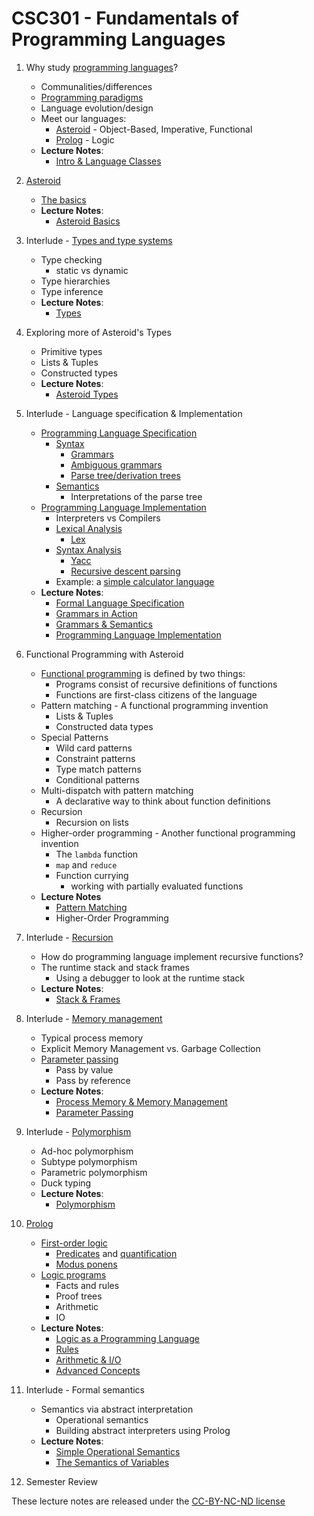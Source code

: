# CSC301 - Fundamentals of Programming Languages

1. Why study [programming languages](https://en.wikipedia.org/wiki/Programming_language)?
    * Communalities/differences
    * [Programming paradigms](https://en.wikipedia.org/wiki/Programming_paradigm)
    * Language evolution/design
    * Meet our languages:
        * [Asteroid](https://github.com/lutzhamel/asteroid) - Object-Based, Imperative, Functional
        * [Prolog](https://www.swi-prolog.org) - Logic
    * **Lecture Notes**:
        * [Intro & Language Classes](notes/csc301-ln001.pdf)
1. [Asteroid](https://github.com/lutzhamel/asteroid)
    * [The basics](https://github.com/lutzhamel/asteroid/blob/master/Asteroid%20User%20Guide.md)
    * **Lecture Notes**:
        * [Asteroid Basics](notes/csc301-ln002.pdf)
1. Interlude - [Types and type systems](https://en.wikipedia.org/wiki/Type_system)
    * Type checking
        * static vs dynamic
    * Type hierarchies
    * Type inference
    * **Lecture Notes**:
        * [Types](notes/csc301-ln003.pdf)
1. Exploring more of Asteroid's Types
    * Primitive types
    * Lists & Tuples
    * Constructed types
    * **Lecture Notes**:
        * [Asteroid Types](notes/csc301-ln004.pdf)
1. Interlude - Language specification & Implementation
    * [Programming Language Specification](https://en.wikipedia.org/wiki/Programming_language_specification)
        * [Syntax](https://en.wikipedia.org/wiki/Syntax_(programming_languages))
           * [Grammars](https://en.wikibooks.org/wiki/Introduction_to_Programming_Languages/Grammars)
           * [Ambiguous grammars](https://en.wikibooks.org/wiki/Introduction_to_Programming_Languages/Ambiguity)
           * [Parse tree/derivation trees](https://en.wikibooks.org/wiki/Introduction_to_Programming_Languages/Parsing)
        * [Semantics](https://en.wikipedia.org/wiki/Semantics_(computer_science))
           * Interpretations of the parse tree
    * [Programming Language Implementation](https://en.wikipedia.org/wiki/Programming_language_implementation)
        * Interpreters vs Compilers
        * [Lexical Analysis](https://en.wikipedia.org/wiki/Lexical_analysis)
            * [Lex](https://en.wikipedia.org/wiki/Lex_(software))
        * [Syntax Analysis](https://en.wikipedia.org/wiki/Parsing)
           * [Yacc](https://en.wikipedia.org/wiki/Yacc)
           * [Recursive descent parsing](https://en.wikipedia.org/wiki/Recursive_descent_parser)
        * Example: a [simple calculator language](https://en.wikipedia.org/wiki/Bc_(programming_language))
    * **Lecture Notes**:
        * [Formal Language Specification](notes/csc301-ln009.pdf)
        * [Grammars in Action](notes/csc301-ln010.pdf)
        * [Grammars & Semantics](notes/csc301-ln011.pdf)
        * [Programming Language Implementation](notes/csc301-ln012.pdf)
1. Functional Programming with Asteroid
    * [Functional programming](https://en.wikipedia.org/wiki/Functional_programming) is defined by two things:
        * Programs consist of recursive definitions of functions
        * Functions are first-class citizens of the language
    * Pattern matching - A functional programming invention
        * Lists & Tuples
        * Constructed data types
    * Special Patterns
        * Wild card patterns
        * Constraint patterns
        * Type match patterns
        * Conditional patterns
    * Multi-dispatch with pattern matching
        * A declarative way to think about function definitions
    * Recursion
        * Recursion on lists
    * Higher-order programming - Another functional programming invention
        * The `lambda` function
        * `map` and `reduce`
        * Function currying
            * working with partially evaluated functions
    * **Lecture Notes**
        * [Pattern Matching](notes/csc301-ln013.pdf)
        * Higher-Order Programming
1. Interlude - [Recursion](https://en.wikipedia.org/wiki/Recursion_(computer_science))
    * How do programming language implement recursive functions?
    * The runtime stack and stack frames
       * Using a debugger to look at the runtime stack
    * **Lecture Notes**:
       * [Stack & Frames](notes/csc301-ln016.pdf)
1. Interlude - [Memory management](https://en.wikipedia.org/wiki/Memory_management)
    * Typical process memory
    * Explicit Memory Management vs. Garbage Collection
    * [Parameter passing](https://courses.cs.washington.edu/courses/cse341/98sp/general/parameters.html)
       * Pass by value
       * Pass by reference
    * **Lecture Notes**:
       * [Process Memory & Memory Management](notes/csc301-ln017.pdf)
       * [Parameter Passing](notes/csc301-ln018.pdf)
1. Interlude - [Polymorphism](https://en.wikipedia.org/wiki/Polymorphism_(computer_science))
    * Ad-hoc polymorphism
    * Subtype polymorphism
    * Parametric polymorphism
    * Duck typing
    * **Lecture Notes**:
       * [Polymorphism](notes/csc301-ln019.pdf)
1. [Prolog](https://en.wikipedia.org/wiki/Prolog)
    * [First-order logic](https://en.wikipedia.org/wiki/First-order_logic)
      * [Predicates](https://en.wikipedia.org/wiki/Predicate_(mathematical_logic)) and [quantification](https://en.wikipedia.org/wiki/Quantifier_(logic))
      * [Modus ponens](https://en.wikipedia.org/wiki/Modus_ponens)
    * [Logic programs](https://en.wikipedia.org/wiki/Logic_programming)
      * Facts and rules
      * Proof trees
      * Arithmetic
      * IO
    * **Lecture Notes**:
      * [Logic as a Programming Language](notes/csc301-ln020.pdf)
      * [Rules](notes/csc301-ln021.pdf)
      * [Arithmetic & I/O](notes/csc301-ln022.pdf)
      * [Advanced Concepts](notes/csc301-ln023.pdf)
1. Interlude - Formal semantics
    * Semantics via abstract interpretation
      * Operational semantics
      * Building abstract interpreters using Prolog
    * **Lecture Notes**:
      * [Simple Operational Semantics](notes/csc301-ln024.pdf)
      * [The Semantics of Variables](notes/csc301-ln025.pdf)

1. Semester Review

These lecture notes are released under the [CC-BY-NC-ND license](https://creativecommons.org/licenses/by-nc-nd/3.0/us/legalcode)

